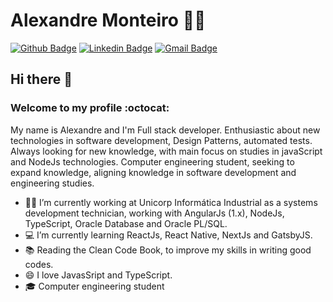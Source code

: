 # Alexandre Monteiro 👨‍💻

[![Github Badge](https://img.shields.io/badge/-Github-000?style=flat-square&logo=Github&logoColor=white&link=https://github.com/monteiro-alexandre)](https://github.com/monteiro-alexandre)
[![Linkedin Badge](https://img.shields.io/badge/-LinkedIn-blue?style=flat-square&logo=Linkedin&logoColor=white&link=https://www.linkedin.com/in/alexandre-monteiro-9a03371a5/)](https://www.linkedin.com/in/alexandre-monteiro-9a03371a5/)
[![Gmail Badge](https://img.shields.io/badge/-Gmail-c14438?style=flat-square&logo=Gmail&logoColor=white&link=mailto:alexandre.monteiro.bec@gmail.com)](mailto:alexandre.monteiro.bec@gmail.com)

## Hi there 👋  
###  Welcome to my profile :octocat:

My name is Alexandre and I'm Full stack developer. Enthusiastic about new technologies in software development, Design Patterns, automated tests. Always looking for new knowledge, with main focus on studies in javaScript and NodeJs technologies. Computer engineering student, seeking to expand knowledge, aligning knowledge in software development and engineering studies.

- :office_worker: I’m currently working at Unicorp Informática Industrial as a systems development technician, working with AngularJs (1.x), NodeJs, TypeScript, Oracle Database and Oracle PL/SQL.
- 💻 I’m currently learning ReactJs, React Native, NextJs and GatsbyJS.
- :books: Reading the Clean Code Book, to improve my skills in writing good codes.
- 😄 I love JavasSript and TypeScript.
- 🎓 Computer engineering student

<!--
**monteiro-alexandre/monteiro-alexandre** is a ✨ _special_ ✨ repository because its `README.md` (this file) appears on your GitHub profile.

Here are some ideas to get you started:

- 🔭 I’m currently working on Unicorp Informática Industrial with AngularJs (1.x), NodeJs, Oracle Database and Oracle PL/SQL.
- 🌱 I’m currently learning ...
- 👯 I’m looking to collaborate on ...
- 🤔 I’m looking for help with ...
- 💬 Ask me about ...
- 📫 How to reach me: ...
- 😄 Pronouns: ...
- ⚡ Fun fact: ...
-->
